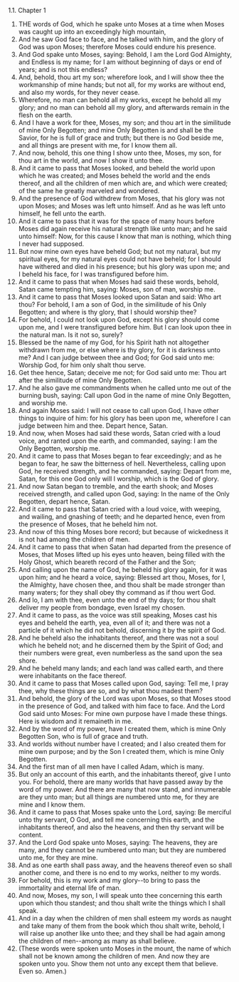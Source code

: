 1.1. Chapter 1
1. THE words of God, which he spake unto Moses at a time when Moses was caught up into an exceedingly high mountain,
2. And he saw God face to face, and he talked with him, and the glory of God was upon Moses; therefore Moses could endure his presence.
3. And God spake unto Moses, saying: Behold, I am the Lord God Almighty, and Endless is my name; for I am without beginning of days or end of years; and is not this endless?
4. And, behold, thou art my son; wherefore look, and I will show thee the workmanship of mine hands; but not all, for my works are without end, and also my words, for they never cease.
5. Wherefore, no man can behold all my works, except he behold all my glory; and no man can behold all my glory, and afterwards remain in the flesh on the earth.
6. And I have a work for thee, Moses, my son; and thou art in the similitude of mine Only Begotten; and mine Only Begotten is and shall be the Savior, for he is full of grace and truth; but there is no God beside me, and all things are present with me, for I know them all.
7. And now, behold, this one thing I show unto thee, Moses, my son, for thou art in the world, and now I show it unto thee.
8. And it came to pass that Moses looked, and beheld the world upon which he was created; and Moses beheld the world and the ends thereof, and all the children of men which are, and which were created; of the same he greatly marveled and wondered.
9. And the presence of God withdrew from Moses, that his glory was not upon Moses; and Moses was left unto himself. And as he was left unto himself, he fell unto the earth.
10. And it came to pass that it was for the space of many hours before Moses did again receive his natural strength like unto man; and he said unto himself: Now, for this cause I know that man is nothing, which thing I never had supposed.
11. But now mine own eyes have beheld God; but not my natural, but my spiritual eyes, for my natural eyes could not have beheld; for I should have withered and died in his presence; but his glory was upon me; and I beheld his face, for I was transfigured before him.
12. And it came to pass that when Moses had said these words, behold, Satan came tempting him, saying: Moses, son of man, worship me.
13. And it came to pass that Moses looked upon Satan and said: Who art thou? For behold, I am a son of God, in the similitude of his Only Begotten; and where is thy glory, that I should worship thee?
14. For behold, I could not look upon God, except his glory should come upon me, and I were transfigured before him. But I can look upon thee in the natural man. Is it not so, surely?
15. Blessed be the name of my God, for his Spirit hath not altogether withdrawn from me, or else where is thy glory, for it is darkness unto me? And I can judge between thee and God; for God said unto me: Worship God, for him only shalt thou serve.
16. Get thee hence, Satan; deceive me not; for God said unto me: Thou art after the similitude of mine Only Begotten.
17. And he also gave me commandments when he called unto me out of the burning bush, saying: Call upon God in the name of mine Only Begotten, and worship me.
18. And again Moses said: I will not cease to call upon God, I have other things to inquire of him: for his glory has been upon me, wherefore I can judge between him and thee. Depart hence, Satan.
19. And now, when Moses had said these words, Satan cried with a loud voice, and ranted upon the earth, and commanded, saying: I am the Only Begotten, worship me.
20. And it came to pass that Moses began to fear exceedingly; and as he began to fear, he saw the bitterness of hell. Nevertheless, calling upon God, he received strength, and he commanded, saying: Depart from me, Satan, for this one God only will I worship, which is the God of glory.
21. And now Satan began to tremble, and the earth shook; and Moses received strength, and called upon God, saying: In the name of the Only Begotten, depart hence, Satan.
22. And it came to pass that Satan cried with a loud voice, with weeping, and wailing, and gnashing of teeth; and he departed hence, even from the presence of Moses, that he beheld him not.
23. And now of this thing Moses bore record; but because of wickedness it is not had among the children of men.
24. And it came to pass that when Satan had departed from the presence of Moses, that Moses lifted up his eyes unto heaven, being filled with the Holy Ghost, which beareth record of the Father and the Son;
25. And calling upon the name of God, he beheld his glory again, for it was upon him; and he heard a voice, saying: Blessed art thou, Moses, for I, the Almighty, have chosen thee, and thou shalt be made stronger than many waters; for they shall obey thy command as if thou wert God.
26. And lo, I am with thee, even unto the end of thy days; for thou shalt deliver my people from bondage, even Israel my chosen.
27. And it came to pass, as the voice was still speaking, Moses cast his eyes and beheld the earth, yea, even all of it; and there was not a particle of it which he did not behold, discerning it by the spirit of God.
28. And he beheld also the inhabitants thereof, and there was not a soul which he beheld not; and he discerned them by the Spirit of God; and their numbers were great, even numberless as the sand upon the sea shore.
29. And he beheld many lands; and each land was called earth, and there were inhabitants on the face thereof.
30. And it came to pass that Moses called upon God, saying: Tell me, I pray thee, why these things are so, and by what thou madest them?
31. And behold, the glory of the Lord was upon Moses, so that Moses stood in the presence of God, and talked with him face to face. And the Lord God said unto Moses: For mine own purpose have I made these things. Here is wisdom and it remaineth in me.
32. And by the word of my power, have I created them, which is mine Only Begotten Son, who is full of grace and truth.
33. And worlds without number have I created; and I also created them for mine own purpose; and by the Son I created them, which is mine Only Begotten.
34. And the first man of all men have I called Adam, which is many.
35. But only an account of this earth, and the inhabitants thereof, give I unto you. For behold, there are many worlds that have passed away by the word of my power. And there are many that now stand, and innumerable are they unto man; but all things are numbered unto me, for they are mine and I know them.
36. And it came to pass that Moses spake unto the Lord, saying: Be merciful unto thy servant, O God, and tell me concerning this earth, and the inhabitants thereof, and also the heavens, and then thy servant will be content.
37. And the Lord God spake unto Moses, saying: The heavens, they are many, and they cannot be numbered unto man; but they are numbered unto me, for they are mine.
38. And as one earth shall pass away, and the heavens thereof even so shall another come, and there is no end to my works, neither to my words.
39. For behold, this is my work and my glory--to bring to pass the immortality and eternal life of man.
40. And now, Moses, my son, I will speak unto thee concerning this earth upon which thou standest; and thou shalt write the things which I shall speak.
41. And in a day when the children of men shall esteem my words as naught and take many of them from the book which thou shalt write, behold, I will raise up another like unto thee; and they shall be had again among the children of men--among as many as shall believe.
42. (These words were spoken unto Moses in the mount, the name of which shall not be known among the children of men. And now they are spoken unto you. Show them not unto any except them that believe. Even so. Amen.)

